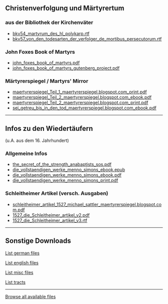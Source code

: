 <!--t Downloads t-->
<!--d  d-->
<!-- #Diese Website herunterladen / Download this Website
- [Statische Version der Website / Static Version of the Website](static/index.html) (online betrachten)
- [Statische Website für zum Offline-Lesen / Static Website to Read Offline](backup_static/gesunde-lehre-sound-doctrine_static.zip) (mit allen zugehörigen Dateien/with all associated files)  
- [Statische Website für zum Offline-Lesen / Static Website to Read Offline](backup_static/gesunde-lehre-sound-doctrine_static_light.zip) (weniger grosse Alternative nur mit den grundlegendsten Dateien/lightweight variant with only the basic files) -->



## Christenverfolgung und Märtyrertum
### aus der Bibliothek der Kirchenväter
- [bkv54_martyrum_des_hl_polykarp.rtf](files/christenverfolgung_maertyrertum/bkv54_martyrum_des_hl_polykarp.rtf)
- [bkv57_von_den_todesarten_der_verfolger_de_mortibus_persecutorum.rtf](files/christenverfolgung_maertyrertum/bkv57_von_den_todesarten_der_verfolger_de_mortibus_persecutorum.rtf)

### John Foxes Book of Martyrs
- [john_foxes_book_of_martyrs.pdf](files/christenverfolgung_maertyrertum/john_foxes_book_of_martyrs.pdf)
- [john_foxes_book_of_martyrs_gutenberg_project.pdf](files/christenverfolgung_maertyrertum/john_foxes_book_of_martyrs_gutenberg_project.pdf)

### Märtyrerspiegel / Martyrs' Mirror
- [maertyrerspiegel_Teil_1_maertyrerspiegel.blogspot.com_print.pdf](files/christenverfolgung_maertyrertum/maertyrerspiegel_Teil_1_maertyrerspiegel.blogspot.com_print.pdf)
-  [maertyrerspiegel_Teil_2_maertyrerspiegel.blogspot.com_ebook.pdf](files/christenverfolgung_maertyrertum/maertyrerspiegel_Teil_2_maertyrerspiegel.blogspot.com_ebook.pdf)
-  [maertyrerspiegel_Teil_2_maertyrerspiegel.blogspot.com_print.pdf](files/christenverfolgung_maertyrertum/maertyrerspiegel_Teil_2_maertyrerspiegel.blogspot.com_print.pdf)
-   [sei_getreu_bis_in_den_tod_maertyrerspiegel.blogspot.com_ebook.pdf](files/christenverfolgung_maertyrertum/sei_getreu_bis_in_den_tod_maertyrerspiegel.blogspot.com_ebook.pdf)

- - -
## Infos zu den Wiedertäufern  
(u.A. aus dem 16. Jahrhundert)
### Allgemeine Infos
+ [the_secret_of_the_strength_anabaptists_sos.pdf](files/wiedertaeufer/the_secret_of_the_strength_anabaptists_sos.pdf)
+ [die_vollstaendigen_werke_menno_simons_ebook.epub](files/wiedertaeufer/die_vollstaendigen_werke_menno_simons_ebook.epub)
+ [die_vollstaendigen_werke_menno_simons_ebook.pdf](files/wiedertaeufer/die_vollstaendigen_werke_menno_simons_ebook.pdf)
+ [die_vollstaendigen_werke_menno_simons_print.pdf](files/wiedertaeufer/die_vollstaendigen_werke_menno_simons_print.pdf)

### Schleitheimer Artikel (versch. Ausgaben)
+ [schleitheimer_artikel_1527_michael_sattler_maertyrerspiegel.blogspot.com.pdf](files/wiedertaeufer/schleitheimer_artikel_1527_michael_sattler_maertyrerspiegel.blogspot.com.pdf)
+ [1527_die_Schleitheimer_artikel_v2.pdf](files/wiedertaeufer/1527_die_Schleitheimer_artikel_v2.pdf)
+ [1527_die_Schleitheimer_artikel_v3.rtf](files/wiedertaeufer/1527_die_Schleitheimer_artikel_v3.rtf)

- - -

## Sonstige Downloads

<!-- //TODO: create function list_files -->
<a href="list_downloadable_files.php?dir=german" target="_blank">List german files</a>

<a href="list_downloadable_files.php?dir=english" target="_blank">List english files</a>

<a href="list_downloadable_files.php?dir=misc" target="_blank">List misc files</a>

<a href="list_downloadable_files.php?dir=tracts" target="_blank">List tracts</a>

- - -
<a href="list_downloadable_files.php" target="_blank">Browse all available files</a>